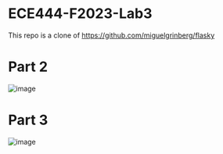# ECE444-F2023-Lab3

This repo is a clone of https://github.com/miguelgrinberg/flasky

# Part 2 

![image](https://github.com/Navidur1/ECE444-F2023-Lab1/assets/26190375/03ab8294-f033-48b5-956a-02f77ca91d16)

# Part 3

![image](https://github.com/Navidur1/ECE444-F2023-Lab1/assets/26190375/2ab9046c-3b15-4ca2-9f3c-6469a486cc52)
